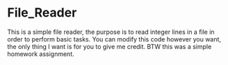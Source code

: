 # File_Reader
This is a simple file reader, the purpose is to read integer lines in a file in order to perform basic tasks. You can modify this code however you want, the only thing I want is for you to give me credit. BTW this was a simple homework assignment.
